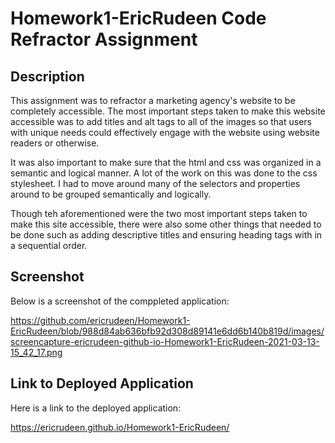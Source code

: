 # Homework1-EricRudeen Code Refractor Assignment

## Description

This assignment was to refractor a marketing agency's website to be completely accessible. The most important steps taken to make this website accessible was to add titles and alt tags to all of the images so that users with unique needs could effectively engage with the website using website readers or otherwise. 

It was also important to make sure that the html and css was organized in a semantic and logical manner. A lot of the work on this was done to the css stylesheet. I had to move around many of the selectors and properties around to be grouped semantically and logically. 

Though teh aforementioned were the two most important steps taken to make this site accessible, there were also some other things that needed to be done such as adding descriptive titles and ensuring heading tags with in a sequential order.

## Screenshot

Below is a screenshot of the comppleted application:

https://github.com/ericrudeen/Homework1-EricRudeen/blob/988d84ab636bfb92d308d89141e6dd6b140b819d/images/screencapture-ericrudeen-github-io-Homework1-EricRudeen-2021-03-13-15_42_17.png

## Link to Deployed Application

Here is a link to the deployed application:

https://ericrudeen.github.io/Homework1-EricRudeen/

